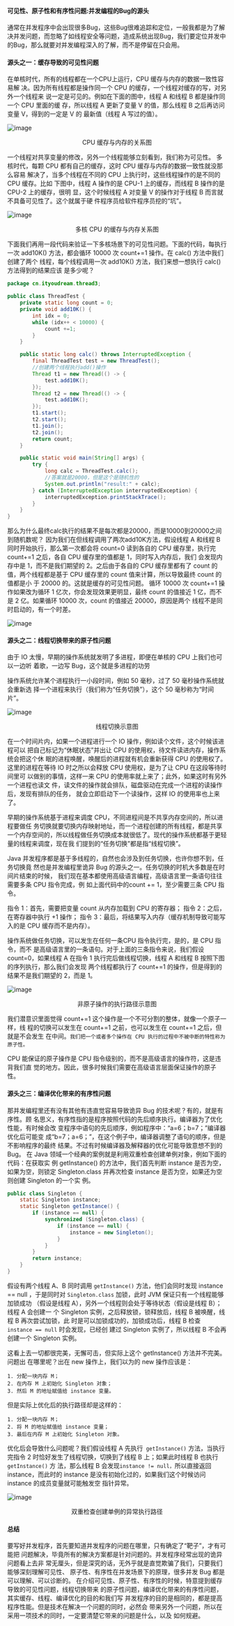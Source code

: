#### 可见性、原子性和有序性问题:并发编程的Bug的源头
通常在并发程序中会出现很多Bug，这些Bug很难追踪和定位，一般我都是为了解决并发问题，而忽略了如线程安全等问题，造成系统出现Bug，我们要定位并发中的Bug，那么就要对并发编程深入的了解，而不是停留在只会用。


#### 源头之一：缓存导致的可见性问题
在单核时代，所有的线程都在一个CPU上运行，CPU 缓存与内存的数据一致性容易解
决。因为所有线程都是操作同一个 CPU 的缓存，一个线程对缓存的写，对另外一个线程来
说一定是可见的。例如在下面的图中，线程 A 和线程 B 都是操作同一个 CPU 里面的缓
存，所以线程 A 更新了变量 V 的值，那么线程 B 之后再访问变量 V，得到的一定是 V 的
最新值（线程 A 写过的值）。

![image](/thread/thread1.png)

<center>CPU 缓存与内存的关系图</center>


一个线程对共享变量的修改，另外一个线程能够立刻看到，我们称为可见性。
多核时代，每颗 CPU 都有自己的缓存，这时 CPU 缓存与内存的数据一致性就没那么容易
解决了，当多个线程在不同的 CPU 上执行时，这些线程操作的是不同的 CPU 缓存。比如
下图中，线程 A 操作的是 CPU-1 上的缓存，而线程 B 操作的是 CPU-2 上的缓存，很明
显，这个时候线程 A 对变量 V 的操作对于线程 B 而言就不具备可见性了。这个就属于硬
件程序员给软件程序员挖的“坑”。


![image](/thread/thread2.png)
<center>多核 CPU 的缓存与内存关系图</center>

下面我们再用一段代码来验证一下多核场景下的可见性问题。下面的代码，每执行一次
add10K() 方法，都会循环 10000 次 count+=1 操作。在 calc() 方法中我们创建了两个
线程，每个线程调用一次 add10K() 方法，我们来想一想执行 calc() 方法得到的结果应该
是多少呢？

```java
package cn.ityoudream.thread3;

public class ThreadTest {
    private static long count = 0;
    private void add10K() {
        int idx = 0;
        while (idx++ < 10000) {
            count +=1;
        }
    }

    public static long calc() throws InterruptedException {
        final ThreadTest test = new ThreadTest();
        //创建两个线程执行add()操作
        Thread t1 = new Thread(() -> {
            test.add10K();
        });
        Thread t2 = new Thread(() -> {
            test.add10K();
        });
        t1.start();
        t2.start();
        t1.join();
        t2.join();
        return count;
    }

    public static void main(String[] args) {
        try {
            long calc = ThreadTest.calc();
            //答案就是20000，但是这个是随机性的
            System.out.println("result:" + calc);
        } catch (InterruptedException interruptedException) {
            interruptedException.printStackTrace();
        }
    }
}

```
那么为什么最终calc执行的结果不是每次都是20000，而是10000到20000之间到随机数呢？
因为我们在但线程调用了两次add10K方法，假设线程 A 和线程 B 同时开始执行，那么第一次都会将 count=0 读到各自的 CPU
缓存里，执行完 count+=1 之后，各自 CPU 缓存里的值都是 1，同时写入内存后，我们
会发现内存中是 1，而不是我们期望的 2。之后由于各自的 CPU 缓存里都有了 count 的
值，两个线程都是基于 CPU 缓存里的 count 值来计算，所以导致最终 count 的值都是小
于 20000 的。这就是缓存的可见性问题。
循环 10000 次 count+=1 操作如果改为循环 1 亿次，你会发现效果更明显，最终 count
的值接近 1 亿，而不是 2 亿。如果循环 10000 次，count 的值接近 20000，原因是两个
线程不是同时启动的，有一个时差。

![image](/thread/thread3.png)

#### 源头之二：线程切换带来的原子性问题
由于 IO 太慢，早期的操作系统就发明了多进程，即便在单核的 CPU 上我们也可以一边听
着歌，一边写 Bug，这个就是多进程的功劳

操作系统允许某个进程执行一小段时间，例如 50 毫秒，过了 50 毫秒操作系统就会重新选
择一个进程来执行（我们称为“任务切换”），这个 50 毫秒称为“时间片”。

![image](/thread/thread4.png)
<center>线程切换示意图</center>

在一个时间片内，如果一个进程进行一个 IO 操作，例如读个文件，这个时候该进程可以
把自己标记为“休眠状态”并出让 CPU 的使用权，待文件读进内存，操作系统会把这个休
眠的进程唤醒，唤醒后的进程就有机会重新获得 CPU 的使用权了。
这里的进程在等待 IO 时之所以会释放 CPU 使用权，是为了让 CPU 在这段等待时间里可
以做别的事情，这样一来 CPU 的使用率就上来了；此外，如果这时有另外一个进程也读文
件，读文件的操作就会排队，磁盘驱动在完成一个进程的读操作后，发现有排队的任务，
就会立即启动下一个读操作，这样 IO 的使用率也上来了。

早期的操作系统基于进程来调度 CPU，不同进程间是不共享内存空间的，所以进程要做任
务切换就要切换内存映射地址，而一个进程创建的所有线程，都是共享一个内存空间的，所以线程做任务切换成本就很低了。现代的操作系统都基于更轻量的线程来调度，现在我
们提到的“任务切换”都是指“线程切换”。

Java 并发程序都是基于多线程的，自然也会涉及到任务切换，也许你想不到，任务切换竟
然也是并发编程里诡异 Bug 的源头之一。任务切换的时机大多数是在时间片结束的时候，
我们现在基本都使用高级语言编程，高级语言里一条语句往往需要多条 CPU 指令完成，例
如上面代码中的count += 1，至少需要三条 CPU 指令。


指令 1：首先，需要把变量 count 从内存加载到 CPU 的寄存器；
指令 2：之后，在寄存器中执行 +1 操作；
指令 3：最后，将结果写入内存（缓存机制导致可能写入的是 CPU 缓存而不是内存）。

操作系统做任务切换，可以发生在任何一条CPU 指令执行完，是的，是 CPU 指令，而不
是高级语言里的一条语句。对于上面的三条指令来说，我们假设 count=0，如果线程 A
在指令 1 执行完后做线程切换，线程 A 和线程 B 按照下图的序列执行，那么我们会发现
两个线程都执行了 count+=1 的操作，但是得到的结果不是我们期望的 2，而是 1。

![image](/thread/thread5.png)
<center>非原子操作的执行路径示意图</center>

我们潜意识里面觉得 count+=1 这个操作是一个不可分割的整体，就像一个原子一样，线
程的切换可以发生在 count+=1 之前，也可以发生在 count+=1 之后，但就是不会发生
在中间。`我们把一个或者多个操作在 CPU 执行的过程中不被中断的特性称为原子性。`

CPU 能保证的原子操作是 CPU 指令级别的，而不是高级语言的操作符，这是违背我们直
觉的地方。因此，很多时候我们需要在高级语言层面保证操作的原子性。

#### 源头之三：编译优化带来的有序性问题
那并发编程里还有没有其他有违直觉容易导致诡异 Bug 的技术呢？有的，就是有序性。顾
名思义，有序性指的是程序按照代码的先后顺序执行。编译器为了优化性能，有时候会改
变程序中语句的先后顺序，例如程序中：“a=6；b=7；”编译器优化后可能变
成“b=7；a=6；”，在这个例子中，编译器调整了语句的顺序，但是不影响程序的最终
结果。不过有时候编译器及解释器的优化可能导致意想不到的 Bug。
在 Java 领域一个经典的案例就是利用双重检查创建单例对象，例如下面的代码：在获取实
例 getInstance() 的方法中，我们首先判断 instance 是否为空，如果为空，则锁定
Singleton.class 并再次检查 instance 是否为空，如果还为空则创建 Singleton 的一个实
例。

```java
public class Singleton {
    static Singleton instance;
    static Singleton getInstance() {
        if (instance == null) {
            synchronized (Singleton.class) {
                if (instance == null) {
                    instance = new Singleton();
                }
            }
        }
        return instance;
    }
}
```

假设有两个线程 A、B 同时调用 `getInstance()` 方法，他们会同时发现 instance ==
null ，于是同时对 `Singleton.class` 加锁，此时 JVM 保证只有一个线程能够加锁成功
（假设是线程 A），另外一个线程则会处于等待状态（假设是线程 B）；线程 A 会创建一
个 Singleton 实例，之后释放锁，锁释放后，线程 B 被唤醒，线程 B 再次尝试加锁，此
时是可以加锁成功的，加锁成功后，线程 B 检查 `instance == null` 时会发现，已经创
建过 Singleton 实例了，所以线程 B 不会再创建一个 Singleton 实例。


这看上去一切都很完美，无懈可击，但实际上这个 getInstance() 方法并不完美。问题出
在哪里呢？出在 new 操作上，我们以为的 new 操作应该是：
```
1. 分配一块内存 M；
2. 在内存 M 上初始化 Singleton 对象；
3. 然后 M 的地址赋值给 instance 变量。
```

但是实际上优化后的执行路径却是这样的：
```
1. 分配一块内存 M；
2. 将 M 的地址赋值给 instance 变量；
3. 最后在内存 M 上初始化 Singleton 对象。
```

优化后会导致什么问题呢？我们假设线程 A 先执行` getInstance()` 方法，当执行完指令 2
时恰好发生了线程切换，切换到了线程 B 上；如果此时线程 B 也执行` getInstance()` 方
法，那么线程 B 会发现`instance != null，`所以直接返回 instance，而此时的
instance 是没有初始化过的，如果我们这个时候访问 instance 的成员变量就可能触发空
指针异常。

![image](/thread/thread7.png)
<center>双重检查创建单例的异常执行路径</center>

#### 总结
要写好并发程序，首先要知道并发程序的问题在哪里，只有确定了“靶子”，才有可能把
问题解决，毕竟所有的解决方案都是针对问题的。并发程序经常出现的诡异问题看上去非
常无厘头，但是深究的话，无外乎就是直觉欺骗了我们，只要我们能够深刻理解可见性、
原子性、有序性在并发场景下的原理，很多并发 Bug 都是可以理解、可以诊断的。
在介绍可见性、原子性、有序性的时候，特意提到缓存导致的可见性问题，线程切换带来
的原子性问题，编译优化带来的有序性问题，其实缓存、线程、编译优化的目的和我们写
并发程序的目的是相同的，都是提高程序性能。但是技术在解决一个问题的同时，必然会
带来另外一个问题，所以在采用一项技术的同时，一定要清楚它带来的问题是什么，以及
如何规避。



